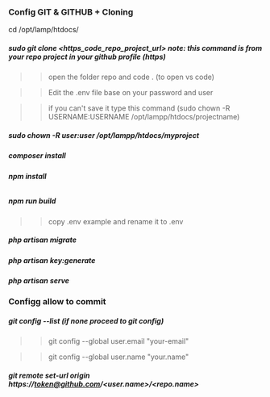 ### Config GIT & GITHUB + Cloning

cd /opt/lamp/htdocs/

##### **sudo git clone <https_code_repo_project_url> note: this command is from your repo project in your github profile (https)**

>> open the folder repo and code . (to open vs code)

>>Edit the .env file base on your password and user 

>>if you can't save it type this command (sudo chown -R USERNAME:USERNAME /opt/lampp/htdocs/projectname)

##### **sudo chown -R user:user /opt/lampp/htdocs/myproject**

##### **composer install**

###### **npm install**

##### **npm run build**

>>copy .env example and rename it to .env

##### **php artisan migrate**

##### **php artisan key:generate**

##### **php artisan serve**


### Configg allow to commit

##### **git config --list (if none proceed to git config)**

>>git config --global user.email "your-email"

>>git config --global user.name "your.name"

##### **git remote set-url origin https://token@github.com/<user.name>/<repo.name>**
